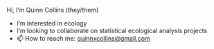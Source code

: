 Hi, I’m Quinn Collins (they/them)
- I’m interested in ecology
- I’m looking to collaborate on statistical ecological analysis projects
- 📫 How to reach me: quinnxcollins@gmail.com

<!---
quintavious101/quintavious101 is a ✨ special ✨ repository because its `README.md` (this file) appears on your GitHub profile.
You can click the Preview link to take a look at your changes.
--->
